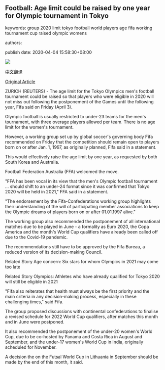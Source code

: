## Football: Age limit could be raised by one year for Olympic tournament in Tokyo

keywords: group 2020 limit tokyo football world players age fifa working tournament cup raised olympic womens

authors: 

publish date: 2020-04-04 15:58:30+08:00

![](https://www.straitstimes.com/sites/default/files/styles/x_large/public/articles/2020/04/04/rk_tokyonationalstadium_040420.jpg?itok=sr_Ae5TV)

[中文翻译](Football%3A%20Age%20limit%20could%20be%20raised%20by%20one%20year%20for%20Olympic%20tournament%20in%20Tokyo_zh.md)

[Original Article](https://www.straitstimes.com/sport/football/football-age-limit-could-be-raised-by-one-year-for-olympic-tournament-in-tokyo)

ZURICH (REUTERS) - The age limit for the Tokyo Olympics men's football tournament could be raised so that players who were eligible in 2020 will not miss out following the postponement of the Games until the following year, Fifa said on Friday (April 3).

Olympic football is usually restricted to under-23 teams for the men's tournament, with three overage players allowed per team. There is no age limit for the women's tournament.

However, a working group set up by global soccer's governing body Fifa recommended on Friday that the competition should remain open to players born on or after Jan. 1, 1997, as originally planned, Fifa said in a statement.

This would effectively raise the age limit by one year, as requested by both South Korea and Australia.

Football Federation Australia (FFA) welcomed the move.

"FFA has been vocal in its view that the men's Olympic football tournament ... should shift to an under-24 format since it was confirmed that Tokyo 2020 will be held in 2021," FFA said in a statement.

"The endorsement by the Fifa-Confederations working group highlights their understanding of the will of participating member associations to keep the Olympic dreams of players born on or after 01.01.1997 alive."

The working group also recommended the postponement of all international matches due to be played in June - a formality as Euro 2020, the Copa America and the month's World Cup qualifiers have already been called off due to the Covid-19 pandemic.

The recommendations still have to be approved by the Fifa Bureau, a reduced version of its decision-making Council.

Related Story Age concern: Six stars for whom Olympics in 2021 may come too late

Related Story Olympics: Athletes who have already qualified for Tokyo 2020 will still be eligible in 2021

"Fifa also reiterates that health must always be the first priority and the main criteria in any decision-making process, especially in these challenging times," said Fifa.

The group proposed discussions with continental confederations to finalise a revised schedule for 2022 World Cup qualifiers, after matches this month and in June were postponed.

It also recommended the postponement of the under-20 women's World Cup, due to be co-hosted by Panama and Costa Rica in August and September, and the under-17 women's World Cup in India, originally scheduled for November.

A decision the on the Futsal World Cup in Lithuania in September should be made by the end of this month, it said.